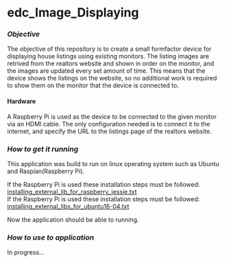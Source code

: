 # edc_Image_Displaying

### *Objective*
The objective of this repository is to create a small formfactor device for displaying house listings using existing monitors. The listing images are retrived from the realtors website and shown in order on the monitor, and the images are updated every set amount of time. This means that the device shows the listings on the website, so no additional work is required to show them on the monitor that the device is connected to.

#### Hardware
A Raspberry Pi is used as the device to be connected to the given monitor via an HDMI cable. The only configuration needed is to connect it to the internet, and specify the URL to the listings page of the realtors website.

### *How to get it running*
This application was build to run on linux operating system such as Ubuntu and Raspian(Raspberry Pi).

If the Raspberry Pi is used these installation steps must be followed: [installing_external_lib_for_raspberry_jessie.txt](installing_external_lib_for_raspberry_jessie.txt) <br>
If the Raspberry Pi is used these installation steps must be followed: [installing_external_libs_for_ubuntu16-04.txt](installing_external_libs_for_ubuntu16-04.txt)

Now the application should be able to running.

### *How to use to application*
In progress...
